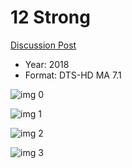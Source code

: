 # 12 Strong

[Discussion Post](https://www.avsforum.com/threads/bass-eq-for-filtered-movies.2995212/post-56831040)

* Year: 2018
* Format: DTS-HD MA 7.1

![img 0](https://i.imgur.com/iXcwsJH.jpg)

![img 1](https://i.imgur.com/eWwmj8P.jpg)

![img 2](https://i.imgur.com/wgl3TEe.jpg)

![img 3](https://i.imgur.com/p8lxGYG.png)

